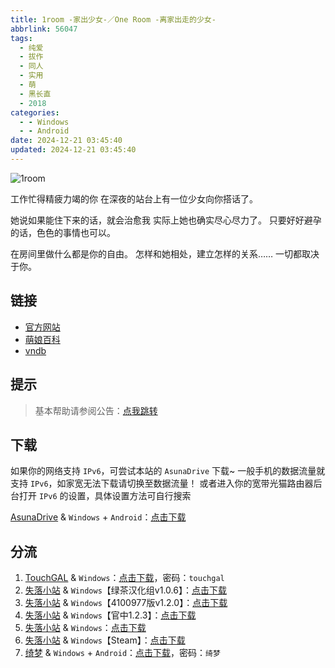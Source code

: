 ```yaml
---
title: 1room -家出少女-／One Room -离家出走的少女-
abbrlink: 56047
tags:
  - 纯爱
  - 拔作
  - 同人
  - 实用
  - 萌
  - 黑长直
  - 2018
categories:
  - - Windows
  - - Android
date: 2024-12-21 03:45:40
updated: 2024-12-21 03:45:40
---
```


![1room](https://static.saop.cc/vns/img/1room.webp)

工作忙得精疲力竭的你
在深夜的站台上有一位少女向你搭话了。

她说如果能住下来的话，就会治愈我
实际上她也确实尽心尽力了。
只要好好避孕的话，色色的事情也可以。

在房间里做什么都是你的自由。
怎样和她相处，建立怎样的关系……
一切都取决于你。

<!-- more -->

## 链接

- [官方网站](https://cultparthia.com/1room/)
- [萌娘百科](https://zh.moegirl.org.cn/zh-hans/1room_-%E5%AE%B6%E5%87%BA%E5%B0%91%E5%A5%B3-)
- [vndb](https://vndb.org/v26837)

## 提示

> 基本帮助请参阅公告：[点我跳转](/p/announcement/)

## 下载

如果你的网络支持 `IPv6`，可尝试本站的 `AsunaDrive` 下载~
一般手机的数据流量就支持 `IPv6`，如家宽无法下载请切换至数据流量！
或者进入你的宽带光猫路由器后台打开 `IPv6` 的设置，具体设置方法可自行搜索

[AsunaDrive](https://drive.saop.cc/) & `Windows` + `Android`：[点击下载](https://drive.saop.cc/VNS/1room)

## 分流

1. [TouchGAL](https://touchgal.net/) & `Windows`：[点击下载](https://pan.touchgal.net/s/RxqeC7)，密码：`touchgal`
2. [失落小站](https://www.shinnku.com/) & `Windows`【绿茶汉化组v1.0.6】：[点击下载](https://www.shinnku.com/api/download/0/win/1room%20-%E5%AE%B6%E5%87%BA%E5%B0%91%E5%A5%B3/1room%20-%E5%AE%B6%E5%87%BA%E5%B0%91%E5%A5%B3v1.0.6(%E7%BB%BF%E8%8C%B6%E6%B1%89%E5%8C%96%E7%BB%84).7z)
3. [失落小站](https://www.shinnku.com/) & `Windows`【4100977版v1.2.0】：[点击下载](https://www.shinnku.com/api/download/0/win/1room%20-%E5%AE%B6%E5%87%BA%E5%B0%91%E5%A5%B3/1room%20-%E5%AE%B6%E5%87%BA%E5%B0%91%E5%A5%B3v1.2.0(4100977%E7%89%88).7z)
4. [失落小站](https://www.shinnku.com/) & `Windows`【官中1.2.3】：[点击下载](https://www.shinnku.com/api/download/0/win/1room%20-%E5%AE%B6%E5%87%BA%E5%B0%91%E5%A5%B3/1room%20-%E5%AE%B6%E5%87%BA%E5%B0%91%E5%A5%B3v1.2.3(%E5%AE%98%E4%B8%AD).7z)
5. [失落小站](https://www.shinnku.com/) & `Windows`：[点击下载](https://www.shinnku.com/api/download/zd/1001-1500/[180803][%E3%83%91%E3%83%AB%E3%83%86%E3%82%A3%E3%82%A2%E6%95%99%E5%9B%A3]%201room%20-%E5%AE%B6%E5%87%BA%E5%B0%91%E5%A5%B3-.rar)
6. [失落小站](https://www.shinnku.com/) & `Windows`【Steam】：[点击下载](https://www.shinnku.com/api/download/zd/1501-2000/[200505][%E3%83%91%E3%83%AB%E3%83%86%E3%82%A3%E3%82%A2%E6%95%99%E5%9B%A3]%201room%20-%E5%AE%B6%E5%87%BA%E5%B0%91%E5%A5%B3-%20steam%E7%89%88%20(files).rar)
7. [绮梦](https://acgs.one/) & `Windows` + `Android`：[点击下载](https://acgs.one/game/634.html)，密码：`绮梦`
